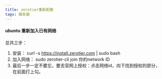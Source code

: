 ```yaml
---
title: zerotier重新配置
tags: 服务器
---
```


#### ubuntu 重新加入已有网络

总共三步：

1. 安装： curl -s https://install.zerotier.com | sudo bash
2. 加入网络： sudo zerotier-cli join 你的network ID
3. 最后一步一定不要忘，要去官网上授权：点击网络id，向下找到授权的部分，在前面打上勾。

